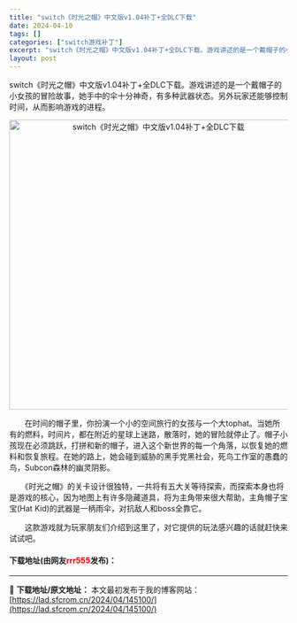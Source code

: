```yaml
---
title: "switch《时光之帽》中文版v1.04补丁+全DLC下载"
date: 2024-04-10
tags: []
categories: ["switch游戏补丁"]
excerpt: "switch《时光之帽》中文版v1.04补丁+全DLC下载。游戏讲述的是一个戴帽子的小女孩的冒险故事，她手中的伞十分神奇，有多种武器状态。另外玩家还能够控制时间，从而影响游戏的进程。 　　在时间的帽子里，你扮演一个小的空间旅行的女孩与一个大tophat。当她所有的燃料，时间片，都在附近的星球上迷路，&hellip;"
layout: post
---
```


 <p>switch《时光之帽》中文版v1.04补丁+全DLC下载。游戏讲述的是一个戴帽子的小女孩的冒险故事，她手中的伞十分神奇，有多种武器状态。另外玩家还能够控制时间，从而影响游戏的进程。</p> <p align="center"><img align="" border="0" src="https://lad.sfcrom.cn/wp-content/uploads/2024/04/20240409_6615c3cf89c7d.webp" width="524" alt="switch《时光之帽》中文版v1.04补丁+全DLC下载" /></p> <p>　　在时间的帽子里，你扮演一个小的空间旅行的女孩与一个大tophat。当她所有的燃料，时间片，都在附近的星球上迷路，散落时，她的冒险就停止了。帽子小孩现在必须跳跃，打拼和新的帽子，进入这个新世界的每一个角落，以恢复她的燃料和恢复旅程。在她的路上，她会碰到威胁的黑手党黑社会，死鸟工作室的愚蠢的鸟，Subcon森林的幽灵阴影。</p> <p>　　《时光之帽》的关卡设计很独特，一共将有五大关等待探索，而探索本身也将是游戏的核心，因为地图上有许多隐藏道具，将为主角带来很大帮助，主角帽子宝宝(Hat Kid)的武器是一柄雨伞，对抗敌人和boss全靠它。</p> <p>　　这款游戏就为玩家朋友们介绍到这里了，对它提供的玩法感兴趣的话就赶快来试试吧。</p> <p><h4>下载地址(由网友<font color="red">rrr555</font>发布)：</h4></p> 

---
📖 **下载地址/原文地址：** 本文最初发布于我的博客网站：[https://lad.sfcrom.cn/2024/04/145100/](https://lad.sfcrom.cn/2024/04/145100/)
